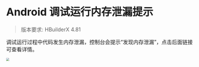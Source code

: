 # Android 调试运行内存泄漏提示

> 版本要求: HBuilderX 4.81

调试运行过程中代码发生内存泄漏，控制台会提示“发现内存泄漏”，点击后面链接可查看详情。

<img src="https://web-ext-storage.dcloud.net.cn/doc/tutorial/app/memory-leak.png" style="zoom: 50%;" />